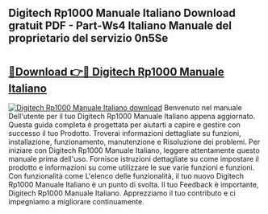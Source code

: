 ## Digitech Rp1000 Manuale Italiano Download gratuit PDF - Part-Ws4 Italiano Manuale del proprietario del servizio 0n5Se

# <h2><a href="http://dfdujt1.blite.top/?on=Digitech+Rp1000+Manuale+Italiano">🔗Download 👉🔴 Digitech Rp1000 Manuale Italiano</a></h2>

[![Digitech Rp1000 Manuale Italiano download](https://i.imgur.com/lujVjoI.png)](http://dfdujt1.blite.top/?on=Digitech+Rp1000+Manuale+Italiano)
Benvenuto nel manuale Dell'utente per il tuo Digitech Rp1000 Manuale Italiano appena aggiornato. Questa guida completa è progettata per aiutarti a capire e gestire con successo il tuo Prodotto. Troverai informazioni dettagliate su funzioni, installazione, funzionamento, manutenzione e Risoluzione dei problemi. Per iniziare con Digitech Rp1000 Manuale Italiano, leggere attentamente questo manuale prima dell'uso. Fornisce istruzioni dettagliate su come impostare il prodotto e informazioni su come utilizzare le sue varie funzioni e funzioni. Con funzionalità come L'elenco delle funzionalità, il tuo nuovo Digitech Rp1000 Manuale Italiano è un punto di svolta. Il tuo Feedback è importante, Digitech Rp1000 Manuale Italiano. Apprezziamo il tuo contributo e ci impegniamo a migliorare continuamente.
